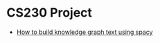 # CS230 Project

* [How to build knowledge graph text using spacy](https://www.analyticsvidhya.com/blog/2019/10/how-to-build-knowledge-graph-text-using-spacy/)
